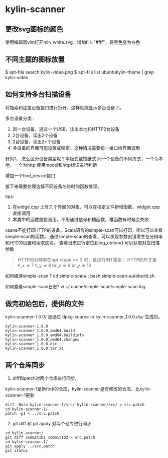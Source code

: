 # kylin-scanner

## 更改svg图标的颜色
使用编辑器vim打开min_white.svg，增加fill="#fff"，将黑色变为白色

## 不同主题的图标放置
$ apt-file search kylin-video.png
$ apt-file list ubuntukylin-theme  | grep kylin-video

## 如何支持多台扫描设备
将搜索和连接设备接口进行拆开，这样就能显示多台设备了。

多台设备分类：
1. 同一台设备，通过一个USB，读出本地和HTTP2台设备
2. 2台设备，读出2个设备
3. 2台设备，读出2+个设备
4. 多设备的界面可能设置成弹窗，这种情况需要统一接口给界面调用

针对1， 怎么区分设备类型呢？平板式或馈纸式
同一个设备的不同方式，一个为本地，一个为http
使用model和http标识进行判断

增加一个find_device接口

接下来需要处理选择不同设备名称时的函数处理。

tips:
1. 在widge.cpp 上有几个界面的对象，可以在指定文件新增函数，widget.cpp直接调用
2. 本类中的函数直接调用，不用通过信号和槽函数，槽函数有时候会失败

xsane不能打印HTTP的设备，Scala语言的simple-scan可以打印，所以可以查看simple-scan的函数。
通过simple-scan的查看，可以发现参数出错发生在分辨率和尺寸的设置和读取这块。
查看日志进行定位到log_option() 可以获取对应扫描参数

> HTTP的分辨率在opt->type == 3 时，是进行INT类型；
> HTTP的尺寸是tl_x => 7 tl_y => 8 br_x => 9 br_y => 10 

如何编译simple-scan ?
cd simple-scan/ ; bash simple-scan-autobuild.sh

如何查看simple-scan日志?
vi ~/.cache/simple-scan/simple-scan.log

## 做完初始包后，提供的文件
kylin-scanner-1.0.0/ 是通过 dpkg-source -x kylin-scanner_1.0.0.dsc 生成的。
```
kylin-scanner-1.0.0
kylin-scanner_1.0.0_amd64.build
kylin-scanner_1.0.0_amd64.buildinfo
kylin-scanner_1.0.0_amd64.changes
kylin-scanner_1.0.0.dsc
kylin-scanner_1.0.0.tar.xz
```

##  两个仓库同步
1. diff和patch对两个仓库进行同步,

kylin-scanner-1是新fork的仓库，kylin-scanner是有修改的仓库，比kylin-scanner-1更新
```
diff -Nura kylin-scanner-1/src/ kylin-scanner/src/ > src.patch
cd kylin-scanner-1/
patch -p1 < ../src.patch
```

2. git diff 和 git apply 对两个仓库进行同步
```
cd kylin-scanner/
git diff commitID1 commitID2 > src.patch
cd kylin-scanner-1/
git apply ../src.patch
git status
```
